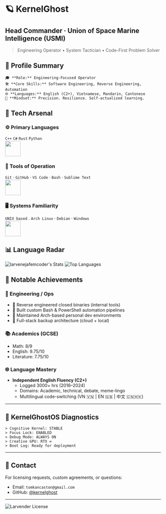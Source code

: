 # 🪐 KernelGhost  
## Head Commander · Union of Space Marine Intelligence (USMI)  
> Engineering Operator • System Tactician • Code-First Problem Solver


## 🧾 Profile Summary
````
🎓 **Role:** Engineering-Focused Operator  
🛠️ **Core Skills:** Software Engineering, Reverse Engineering, Automation  
🌐 **Languages:** English (C2+), Vietnamese, Mandarin, Cantonese  
🧬 **Mindset:** Precision. Resilience. Self-actualized learning.
````

## 🔧 Tech Arsenal

### ⚙️ Primary Languages  
`C++` `C#` `Rust` `Python`  
<img src="https://skillicons.dev/icons?i=cpp,cs,rust,python" height="50"/>

### 🧰 Tools of Operation  
`Git` · `GitHub` · `VS Code` · `Bash` · `Sublime Text`  
<img src="https://skillicons.dev/icons?i=git,github,vscode,bash,sublime" height="50"/>

### 🖥️ Systems Familiarity  
`UNIX based` . `Arch Linux` · `Debian` · `Windows`  
<img src="https://skillicons.dev/icons?i=linux,arch,debian,windows" height="50"/>

## 📊 Language Radar

![larvenejafemcoder's Stats](https://github-readme-stats.vercel.app/api?username=larvenejafemcoder&theme=vue-dark&show_icons=true&hide_border=true&count_private=true)
![Top Languages](https://github-readme-stats.vercel.app/api/top-langs/?username=larvenejafemcoder&theme=vue-dark&layout=compact&hide_border=true&hide=html,css,shell,makefile,javascript,typescript)

## 🧠 Notable Achievements

### 🎯 Engineering / Ops
- 🧪 Reverse engineered closed binaries (internal tools)
- 🔧 Built custom Bash & PowerShell automation pipelines
- 🦾 Maintained Arch-based personal dev environments
- 💾 Full-stack backup architecture (cloud + local)

### 📚 Academics (GCSE)
- Math: 8/9  
- English: 9.75/10  
- Literature: 7.75/10

### 🌐 Language Mastery
- **Independent English Fluency (C2+)**
  - Logged 3000+ hrs (2016–2024)
  - Domains: Academic, technical, debate, meme-lingo
  - Multilingual code-switching (VN 🇻🇳 | EN 🇬🇧 | 中文 🇨🇳🇭🇰)

---

## 🧬 KernelGhostOS Diagnostics

```text
> Cognitive Kernel: STABLE
> Focus Lock: ENABLED
> Debug Mode: ALWAYS ON
> Creative GPU: RTX ∞
> Boot Log: Ready for deployment
````

---

## 📮 Contact

For licensing requests, custom agreements, or questions:

- Email: `tomkancaston@gmail.com`
- GitHub: [@kernelghost](https://github.com/larvenejafemcoder)

---
![Larvender License](https://img.shields.io/badge/license-MIT-purple?style=for-the-badge&logoColor=white)
